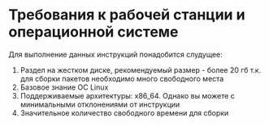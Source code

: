 # Требования к рабочей станции и операционной системе

Для выполнение данных инструкций понадобится слудущее:
1. Раздел на жестком диске, рекомендуемый размер - более 20 гб т.к. для сборки пакетов необходимо много свободного места
2. Базовое знание ОС Linux
3. Поддерживаемые архитектуры: x86_64. Однако вы можете с минимальными отклонениями от инструкции
4. Значительное количество свободного времени для сборки

